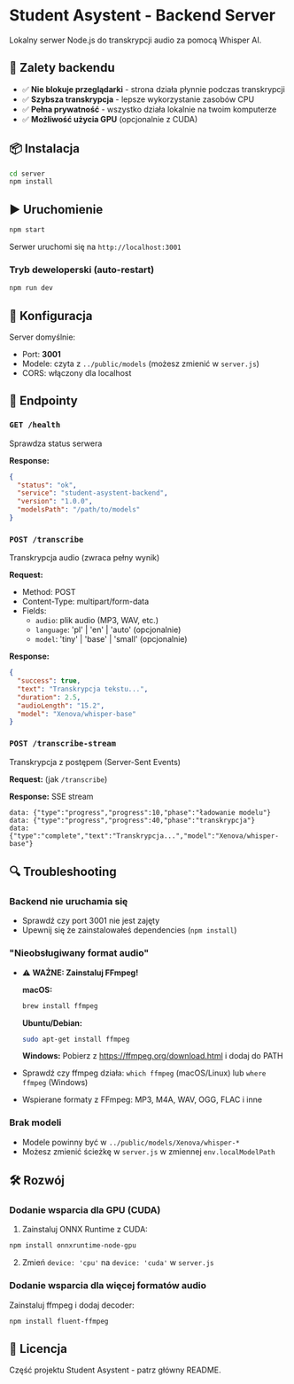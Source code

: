 # Student Asystent - Backend Server

Lokalny serwer Node.js do transkrypcji audio za pomocą Whisper AI.

## 🚀 Zalety backendu

- ✅ **Nie blokuje przeglądarki** - strona działa płynnie podczas transkrypcji
- ✅ **Szybsza transkrypcja** - lepsze wykorzystanie zasobów CPU
- ✅ **Pełna prywatność** - wszystko działa lokalnie na twoim komputerze
- ✅ **Możliwość użycia GPU** (opcjonalnie z CUDA)

## 📦 Instalacja

```bash
cd server
npm install
```

## ▶️ Uruchomienie

```bash
npm start
```

Serwer uruchomi się na `http://localhost:3001`

### Tryb deweloperski (auto-restart)

```bash
npm run dev
```

## 🔧 Konfiguracja

Server domyślnie:
- Port: **3001**
- Modele: czyta z `../public/models` (możesz zmienić w `server.js`)
- CORS: włączony dla localhost

## 📡 Endpointy

### `GET /health`
Sprawdza status serwera

**Response:**
```json
{
  "status": "ok",
  "service": "student-asystent-backend",
  "version": "1.0.0",
  "modelsPath": "/path/to/models"
}
```

### `POST /transcribe`
Transkrypcja audio (zwraca pełny wynik)

**Request:**
- Method: POST
- Content-Type: multipart/form-data
- Fields:
  - `audio`: plik audio (MP3, WAV, etc.)
  - `language`: 'pl' | 'en' | 'auto' (opcjonalnie)
  - `model`: 'tiny' | 'base' | 'small' (opcjonalnie)

**Response:**
```json
{
  "success": true,
  "text": "Transkrypcja tekstu...",
  "duration": 2.5,
  "audioLength": "15.2",
  "model": "Xenova/whisper-base"
}
```

### `POST /transcribe-stream`
Transkrypcja z postępem (Server-Sent Events)

**Request:** (jak `/transcribe`)

**Response:** SSE stream
```
data: {"type":"progress","progress":10,"phase":"ładowanie modelu"}
data: {"type":"progress","progress":40,"phase":"transkrypcja"}
data: {"type":"complete","text":"Transkrypcja...","model":"Xenova/whisper-base"}
```

## 🔍 Troubleshooting

### Backend nie uruchamia się
- Sprawdź czy port 3001 nie jest zajęty
- Upewnij się że zainstalowałeś dependencies (`npm install`)

### "Nieobsługiwany format audio"
- ⚠️ **WAŻNE: Zainstaluj FFmpeg!**
  
  **macOS:**
  ```bash
  brew install ffmpeg
  ```
  
  **Ubuntu/Debian:**
  ```bash
  sudo apt-get install ffmpeg
  ```
  
  **Windows:**
  Pobierz z https://ffmpeg.org/download.html i dodaj do PATH

- Sprawdź czy ffmpeg działa: `which ffmpeg` (macOS/Linux) lub `where ffmpeg` (Windows)
- Wspierane formaty z FFmpeg: MP3, M4A, WAV, OGG, FLAC i inne

### Brak modeli
- Modele powinny być w `../public/models/Xenova/whisper-*`
- Możesz zmienić ścieżkę w `server.js` w zmiennej `env.localModelPath`

## 🛠️ Rozwój

### Dodanie wsparcia dla GPU (CUDA)

1. Zainstaluj ONNX Runtime z CUDA:
```bash
npm install onnxruntime-node-gpu
```

2. Zmień `device: 'cpu'` na `device: 'cuda'` w `server.js`

### Dodanie wsparcia dla więcej formatów audio

Zainstaluj ffmpeg i dodaj decoder:
```bash
npm install fluent-ffmpeg
```

## 📝 Licencja

Część projektu Student Asystent - patrz główny README.
